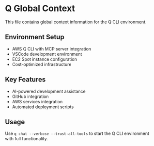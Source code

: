 # Q Global Context

This file contains global context information for the Q CLI environment.

## Environment Setup
- AWS Q CLI with MCP server integration
- VSCode development environment
- EC2 Spot instance configuration
- Cost-optimized infrastructure

## Key Features
- AI-powered development assistance
- GitHub integration
- AWS services integration
- Automated deployment scripts

## Usage
Use `q chat --verbose --trust-all-tools` to start the Q CLI environment with full functionality.